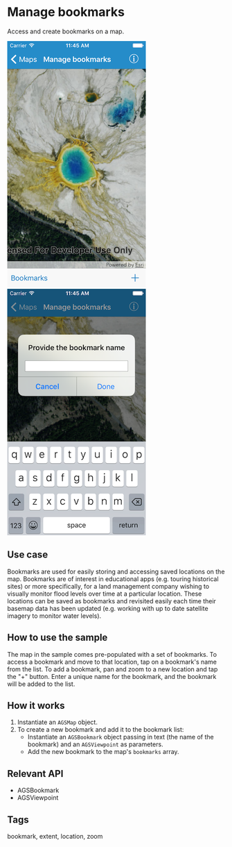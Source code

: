 # Manage bookmarks

Access and create bookmarks on a map.

![Image of manage bookmarks 1](manage-bookmarks-1.png)
![Image of manage bookmarks 2](manage-bookmarks-2.png)

## Use case

Bookmarks are used for easily storing and accessing saved locations on the map. Bookmarks are of interest in educational apps (e.g. touring historical sites) or more specifically, for a land management company wishing to visually monitor flood levels over time at a particular location. These locations can be saved as bookmarks and revisited easily each time their basemap data has been updated (e.g. working with up to date satellite imagery to monitor water levels).

## How to use the sample

The map in the sample comes pre-populated with a set of bookmarks. To access a bookmark and move to that location, tap on a bookmark's name from the list. To add a bookmark, pan and zoom to a new location and tap the "+" button. Enter a unique name for the bookmark, and the bookmark will be added to the list.

## How it works

1. Instantiate an `AGSMap` object.
2. To create a new bookmark and add it to the bookmark list:
    * Instantiate an `AGSBookmark` object passing in text (the name of the bookmark) and an `AGSViewpoint` as parameters.
    * Add the new bookmark to the map's `bookmarks` array.

## Relevant API

* AGSBookmark
* AGSViewpoint

## Tags

bookmark, extent, location, zoom
